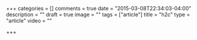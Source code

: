 +++
categories = []
comments = true
date = "2015-03-08T22:34:03-04:00"
description = ""
draft = true
image = ""
tags = ["article"]
title = "h2c"
type = "article"
video = ""

+++

